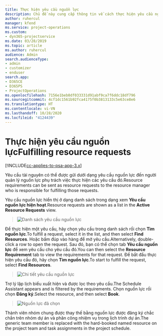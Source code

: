 ```yaml
---
title: Thực hiện yêu cầu nguồn lực
description: Chủ đề này cung cấp thông tin về cách thực hiện yêu cầu nguồn lực.
author: ruhercul
manager: kfend
ms.service: project-operations
ms.custom:
- dyn365-projectservice
ms.date: 03/28/2019
ms.topic: article
ms.author: ruhercul
audience: Admin
search.audienceType:
- admin
- customizer
- enduser
search.app:
- D365CE
- D365PS
- ProjectOperations
ms.openlocfilehash: 7156e1beb0df033331d91abf9ca7f6ddc18df796
ms.sourcegitcommit: 4cf1dc1561b92fca4175f0b3813133c5e63ce8e6
ms.translationtype: HT
ms.contentlocale: vi-VN
ms.lasthandoff: 10/28/2020
ms.locfileid: "4124439"
---
```

# <a name="fulfilling-resource-requests"></a><span data-ttu-id="c9dd9-103">Thực hiện yêu cầu nguồn lực</span><span class="sxs-lookup"><span data-stu-id="c9dd9-103">Fulfilling resource requests</span></span>

[!INCLUDE[cc-applies-to-psa-app-3.x](../includes/cc-applies-to-psa-app-3x.md)]

<span data-ttu-id="c9dd9-104">Yêu cầu tài nguyên có thể được gửi dưới dạng yêu cầu nguồn lực đến người quản lý nguồn lực phụ trách việc thực hiện các yêu cầu đó.</span><span class="sxs-lookup"><span data-stu-id="c9dd9-104">Resource requirements can be sent as resource requests to the resource manager who is responsible for fulfilling those requests.</span></span>

<span data-ttu-id="c9dd9-105">Yêu cầu nguồn lực hiển thị ở dạng danh sách trong dạng xem **Yêu cầu nguồn lực hiện hoạt**.</span><span class="sxs-lookup"><span data-stu-id="c9dd9-105">Resource requests are shown as a list in the **Active Resource Requests** view.</span></span>

> ![Danh sách yêu cầu nguồn lực](media/Resource-Management-image59.png)

<span data-ttu-id="c9dd9-107">Để thực hiện một yêu cầu, hãy chọn yêu cầu trong danh sách rồi chọn **Tìm nguồn lực**.</span><span class="sxs-lookup"><span data-stu-id="c9dd9-107">To fulfill a request, select it in the list, and then select **Find Resources**.</span></span> <span data-ttu-id="c9dd9-108">Hoặc bấm đúp vào hàng để mở yêu cầu.</span><span class="sxs-lookup"><span data-stu-id="c9dd9-108">Alternatively, double-click a row to open the request.</span></span> <span data-ttu-id="c9dd9-109">Sau đó, bạn có thể chọn tab **Yêu cầu nguồn lực** để xem yêu cầu cho yêu cầu đó.</span><span class="sxs-lookup"><span data-stu-id="c9dd9-109">You can then select the **Resource Requirement** tab to view the requirements for that request.</span></span> <span data-ttu-id="c9dd9-110">Để bắt đầu thực hiện yêu cầu đó, hãy chọn **Tìm nguồn lực**.</span><span class="sxs-lookup"><span data-stu-id="c9dd9-110">To start to fulfill the request, select **Find Resources**.</span></span>

> ![Chi tiết yêu cầu nguồn lực](media/Resource-Management-image60.png)

<span data-ttu-id="c9dd9-112">Trợ lý lập lịch biểu xuất hiện và được lọc theo yêu cầu.</span><span class="sxs-lookup"><span data-stu-id="c9dd9-112">The Schedule Assistant appears and is filtered by the requirements.</span></span> <span data-ttu-id="c9dd9-113">Chọn nguồn lực rồi chọn **Đăng ký**.</span><span class="sxs-lookup"><span data-stu-id="c9dd9-113">Select the resource, and then select **Book**.</span></span>

> ![Nguồn lực đã chọn](media/Resource-Management-image61.png)

<span data-ttu-id="c9dd9-115">Thành viên nhóm chung được thay thế bằng nguồn lực được đăng ký chắc chắn trên nhóm dự án và phân công nhiệm vụ trong lịch trình dự án.</span><span class="sxs-lookup"><span data-stu-id="c9dd9-115">The generic team member is replaced with the hard-booked named resource on the project team and task assignments in the project schedule.</span></span>
